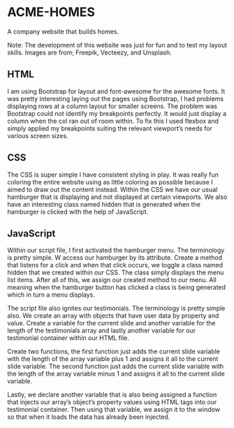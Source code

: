 # ACME-HOMES

A company website that builds homes.

Note: The development of this website was just for fun and to test my layout skills.
Images are from; Freepik, Vecteezy, and Unsplash.


## HTML

I am using Bootstrap for layout and font-awesome for the awesome fonts. It was pretty interesting laying out the pages using Bootstrap, I had problems displaying rows at a column layout for smaller screens. The problem was Bootstrap could not identify my breakpoints perfectly. It would just display a column when the col ran out of room within. To fix this I used flexbox and simply applied my breakpoints suiting the relevant viewport’s needs for various screen sizes.


## CSS

The CSS is super simple I have consistent styling in play. It was really fun coloring the entire website using as little coloring as possible because I aimed to draw out the content instead. Within the CSS we have our usual hamburger that is displaying and not displayed at certain viewports. We also have an interesting class named hidden that is generated when the hamburger is clicked with the help of JavaScript.


## JavaScript

Within our script file, I first activated the hamburger menu.
The terminology is pretty simple. W access our hamburger by its attribute. Create a method that listens for a click and when that click occurs, we toggle a class named hidden that we created within our CSS. The class simply displays the menu list items. After all of this, we assign our created method to our menu. All meaning when the hamburger button has clicked a class is being generated which in turn a menu displays.

The script file also ignites our testimonials. 
The terminology is pretty simple also. We create an array with objects that have user data by property and value. Create a variable for the current slide and another variable for the length of the testimonials array and lastly another variable for our testimonial container within our HTML file. 

Create two functions, the first function just adds the current slide variable with the length of the array variable plus 1 and assigns it all to the current slide variable. 
The second function just adds the current slide variable with the length of the array variable minus 1 and assigns it all to the current slide variable.

Lastly, we declare another variable that is also being assigned a function that injects our array’s object’s property values using HTML tags into our testimonial container. Then using that variable, we assign it to the window so that when it loads the data has already been injected.

